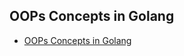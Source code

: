 OOPs Concepts in Golang
----------------------

* [OOPs Concepts in Golang](https://talks.godoc.org/github.com/Poonam-Malve/oopsslide/oops.slide#1)
